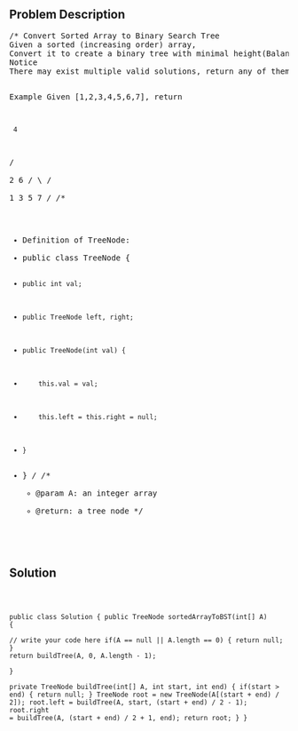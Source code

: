 <!--
<style>
  body { font-family: Arial, sans-serif; }
  .container { max-width: 100%; margin: auto; padding: 20px; }
  .comment-block { background-color: #f9f9f9; padding: 10px; border-left: 5px solid #ccc; max-width: 50%; margin: auto; word-wrap: break-word; white-space: pre-wrap; }
  .code-block { background-color: #f4f4f4; padding: 10px; border: 1px solid #ddd; }
</style>
-->

<div class='container'>
<h2>Problem Description</h2>
<div class='comment-block'>
<pre>
/* Convert Sorted Array to Binary Search Tree
Given a sorted (increasing order) array, 
Convert it to create a binary tree with minimal height(Balanced Height BST).
Notice
There may exist multiple valid solutions, return any of them.

Example
Given [1,2,3,4,5,6,7], return

     4
   /   \
  2     6
 / \    / \
1   3  5   7
*/
/**
 * Definition of TreeNode:
 * public class TreeNode {
 *     public int val;
 *     public TreeNode left, right;
 *     public TreeNode(int val) {
 *         this.val = val;
 *         this.left = this.right = null;
 *     }
 * }
 */ 
    /**
     * @param A: an integer array
     * @return: a tree node
     */
</pre>
</div>

<h2>Solution</h2>
<div class='code-block'>
<pre><code class='language-java'>

public class Solution {
    public TreeNode sortedArrayToBST(int[] A) {  
        // write your code here
        if(A == null || A.length == 0) {
            return null;
        }
        return buildTree(A, 0, A.length - 1);        
    }  
    private TreeNode buildTree(int[] A, int start, int end) {
        if(start > end) {
            return null;
        }
        TreeNode root = new TreeNode(A[(start + end) / 2]);
        root.left = buildTree(A, start, (start + end) / 2 - 1);
        root.right = buildTree(A, (start + end) / 2 + 1, end);
        return root;
    }
}
</code></pre>
</div>
</div>
